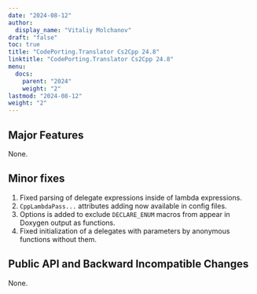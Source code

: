 ```yaml
---
date: "2024-08-12"
author:
  display_name: "Vitaliy Molchanov"
draft: "false"
toc: true
title: "CodePorting.Translator Cs2Cpp 24.8"
linktitle: "CodePorting.Translator Cs2Cpp 24.8"
menu:
  docs:
    parent: "2024"
    weight: "2"
lastmod: "2024-08-12"
weight: "2"
---
```


## Major Features ##

None.

## Minor fixes ##

1. Fixed parsing of delegate expressions inside of lambda expressions.
1. `CppLambdaPass...` attributes adding now available in config files.
1. Options is added to exclude `DECLARE_ENUM` macros from appear in Doxygen output as functions.
1. Fixed initialization of a delegates with parameters by anonymous functions without them.

## Public API and Backward Incompatible Changes ##

None.
